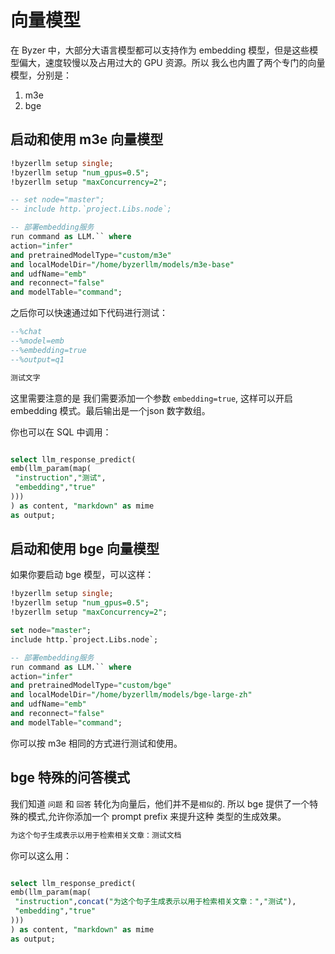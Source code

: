 # 向量模型

在 Byzer 中，大部分大语言模型都可以支持作为 embedding 模型，但是这些模型偏大，速度较慢以及占用过大的 GPU 资源。所以
我么也内置了两个专门的向量模型，分别是：

1. m3e
2. bge

## 启动和使用 m3e 向量模型 

```sql
!byzerllm setup single;
!byzerllm setup "num_gpus=0.5";
!byzerllm setup "maxConcurrency=2";

-- set node="master";
-- include http.`project.Libs.node`;

-- 部署embedding服务
run command as LLM.`` where 
action="infer"
and pretrainedModelType="custom/m3e"
and localModelDir="/home/byzerllm/models/m3e-base"
and udfName="emb"
and reconnect="false"
and modelTable="command";
```

之后你可以快速通过如下代码进行测试：

```sql
--%chat
--%model=emb
--%embedding=true
--%output=q1

测试文字
```

这里需要注意的是 我们需要添加一个参数 `embedding=true`, 这样可以开启 embedding 模式。最后输出是一个json 数字数组。

你也可以在 SQL 中调用：

```sql

select llm_response_predict(
emb(llm_param(map(
 "instruction","测试",
 "embedding","true"
)))
) as content, "markdown" as mime 
as output;
```

## 启动和使用 bge 向量模型 

如果你要启动 bge 模型，可以这样：

```sql
!byzerllm setup single;
!byzerllm setup "num_gpus=0.5";
!byzerllm setup "maxConcurrency=2";

set node="master";
include http.`project.Libs.node`;

-- 部署embedding服务
run command as LLM.`` where 
action="infer"
and pretrainedModelType="custom/bge"
and localModelDir="/home/byzerllm/models/bge-large-zh"
and udfName="emb"
and reconnect="false"
and modelTable="command";
```

你可以按 m3e 相同的方式进行测试和使用。

## bge 特殊的问答模式

我们知道 `问题` 和 `回答` 转化为向量后，他们并不是`相似`的. 所以 bge 提供了一个特殊的模式,允许你添加一个 prompt prefix 来提升这种
类型的生成效果。

```markdown
为这个句子生成表示以用于检索相关文章：测试文档
```

你可以这么用：

```sql

select llm_response_predict(
emb(llm_param(map(
 "instruction",concat("为这个句子生成表示以用于检索相关文章：","测试"),
 "embedding","true"
)))
) as content, "markdown" as mime 
as output;
```



